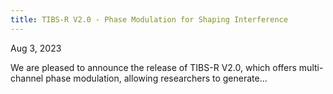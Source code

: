 ```yaml
---
title: TIBS-R V2.0 - Phase Modulation for Shaping Interference
---
```


Aug 3, 2023

We are pleased to announce the release of TIBS-R V2.0, which offers multi-channel phase modulation, allowing researchers to generate...
